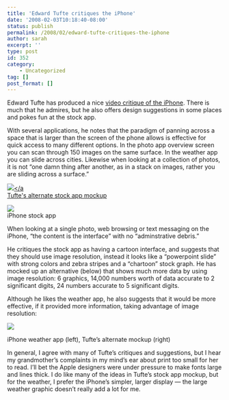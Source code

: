 ```yaml
---
title: 'Edward Tufte critiques the iPhone'
date: '2008-02-03T10:18:40-08:00'
status: publish
permalink: /2008/02/edward-tufte-critiques-the-iphone
author: sarah
excerpt: ''
type: post
id: 352
category:
    - Uncategorized
tag: []
post_format: []
---
```

Edward Tufte has produced a nice [video critique of the iPhone](http://www.edwardtufte.com/bboard/q-and-a-fetch-msg?msg_id=00036T). There is much that he admires, but he also offers design suggestions in some places and pokes fun at the stock app.

With several applications, he notes that the paradigm of panning across a space that is larger than the screen of the phone allows is effective for quick access to many different options. In the photo app overview screen you can scan through 150 images on the same surface. In the weather app you can slide across cities. Likewise when looking at a collection of photos, it is not “one damn thing after another, as in a stack on images, rather you are sliding across a surface.”

[![](https://www.ultrasaurus.com/images/blog/et-iphone/sm-stock-alt.png)&lt;/a  
Tufte's alternate stock app mockup](https://www.ultrasaurus.com/images/blog/et-iphone/stock-alt.png)

[![](https://www.ultrasaurus.com/images/blog/et-iphone/sm-stock.png)](https://www.ultrasaurus.com/images/blog/et-iphone/stock.png)  
iPhone stock app

When looking at a single photo, web browsing or text messaging on the iPhone, “the content is the interface” with no “adminstrative debris.”

He critiques the stock app as having a cartoon interface, and suggests that they should use image resolution, instead it looks like a “powerpoint slide” with strong colors and zebra stripes and a “chartoon” stock graph. He has mocked up an alternative (below) that shows much more data by using image resolution: 6 graphics, 14,000 numbers worth of data accurate to 2 significant digits, 24 numbers accurate to 5 significant digits.

Although he likes the weather app, he also suggests that it would be more effective, if it provided more information, taking advantage of image resolution:

[![](https://www.ultrasaurus.com/images/blog/et-iphone/sm-weather-app.png)](https://www.ultrasaurus.com/images/blog/et-iphone/weather-app.png)

iPhone weather app (left), Tufte’s alternate mockup (right)

In general, I agree with many of Tufte’s critiques and suggestions, but I hear my grandmother’s complaints in my mind’s ear about print too small for her to read. I’ll bet the Apple designers were under pressure to make fonts large and lines thick. I do like many of the ideas in Tufte’s stock app mockup, but for the weather, I prefer the iPhone’s simpler, larger display — the large weather graphic doesn’t really add a lot for me.